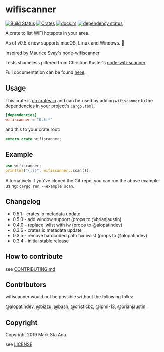 # wifiscanner

[![Build Status](https://travis-ci.org/booyaa/wifiscanner.svg?branch=master)](https://travis-ci.org/booyaa/wifiscanner)
[![Crates](https://img.shields.io/crates/v/wifiscanner.svg)](https://crates.io/crates/wifiscanner)
[![docs.rs](https://docs.rs/wifiscanner/badge.svg)](https://docs.rs/wifiscanner)
[![dependency status](https://deps.rs/repo/github/booyaa/wifiscanner/status.svg)](https://deps.rs/repo/github/booyaa/wifiscanner)

A crate to list WiFi hotspots in your area.

As of v0.5.x now supports macOS, Linux and Windows. :tada:

Inspired by Maurice Svay's [node-wifiscanner](https://github.com/mauricesvay/node-wifiscanner)

Tests shameless pilfered from Christian Kuster's [node-wifi-scanner](https://github.com/ancasicolica/node-wifi-scanner)

Full documentation can be found [here](https://docs.rs/wifiscanner).

## Usage

This crate is [on crates.io](https://crates.io/crates/wifiscanner) and can be
used by adding `wifiscanner` to the dependencies in your project's `Cargo.toml`.

```toml
[dependencies]
wifiscanner = "0.5.*"
```

and this to your crate root:

```rust
extern crate wifiscanner;
```

## Example

```rust
use wifiscanner;
println!("{:?}", wifiscanner::scan());
```

Alternatively if you've cloned the Git repo, you can run the above example
using: `cargo run --example scan`.

## Changelog

- 0.5.1 - crates.io metadata update
- 0.5.0 - add window support (props to  @brianjaustin)
- 0.4.0 - replace iwlist with iw (props to @alopatindev)
- 0.3.6 - crates.io metadata update
- 0.3.5 - remove hardcoded path for iwlist (props to @alopatindev)
- 0.3.4 - initial stable release

## How to contribute

see [CONTRIBUTING.md](/CONTRIBUTING.md)

## Contributors

wifiscanner would not be possible without the following folks:

@alopatindev, @bizzu, @bash, @cristicbz, @lpmi-13, @brianjaustin

## Copyright

Copyright 2019 Mark Sta Ana.

see [LICENSE](/LICENSE)
